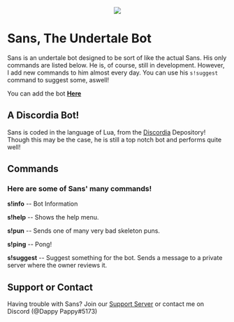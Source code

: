 <p align="center">
  <img src="https://i.gyazo.com/b98073aa85cbd5f794e0f2156ec637d6.png">
</p>

# Sans, The Undertale Bot



Sans is an undertale bot designed to be sort of like the actual Sans. His only commands are listed below. He is, of course, still in development. However, I add new commands to him almost every day. You can use his `s!suggest` command to suggest some, aswell!

You can add the bot **[Here](https://tinyurl.com/addsansbot)**

## A Discordia Bot!

Sans is coded in the language of Lua, from the [Discordia](https://github.com/SinisterRectus/Discordia/wiki) Depository! Though this may be the case, he is still a top notch bot and performs quite well!


## Commands
### Here are some of Sans' many commands!

**s!info** -- Bot Information

**s!help** -- Shows the help menu.

**s!pun** -- Sends one of many very bad skeleton puns.

**s!ping** -- Pong!

**s!suggest** -- Suggest something for the bot. Sends a message to a private server where the owner reviews it.

## Support or Contact

Having trouble with Sans? Join our [Support Server](https://discord.gg/JmTrawD) or contact me on Discord (@Dappy Pappy#5173)
